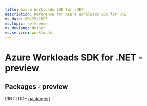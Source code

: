 ```yaml
---
title: Azure Workloads SDK for .NET
description: Reference for Azure Workloads SDK for .NET
ms.date: 06/25/2025
ms.topic: reference
ms.devlang: dotnet
ms.service: workloads
---
```

# Azure Workloads SDK for .NET - preview
## Packages - preview
[!INCLUDE [packages](workloads-index.md)]